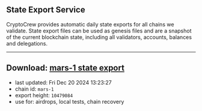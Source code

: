 ## State Export Service
CryptoCrew provides automatic daily state exports for all chains we validate. State export files can be used as genesis files and are a snapshot of the current blockchain state, including all validators, accounts, balances and delegations.

---
**Download: [mars-1 state export](https://dl-eu2.ccvalidators.com/SERVICE/mars/mars-1_export_10479084.json)**
---

- last updated: Fri Dec 20 2024 13:23:27
- chain id: `mars-1`
- export height: `10479084`
- use for: airdrops, local tests, chain recovery
